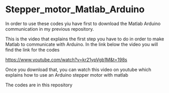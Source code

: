# Stepper_motor_Matlab_Arduino
In order to use these codes yiu have first to download the Matlab Arduino communication in my previous repository. 

This is the video that explains the first step you have to do in order to make Matlab to communicate with Arduino. In the link below
the video you will find the link for the codes

https://www.youtube.com/watch?v=kr21ypVgb1M&t=198s

Once you download that, you can watch this video on youtube which explains how to use an Arduino stepper motor with matlab


The codes are in this repository
